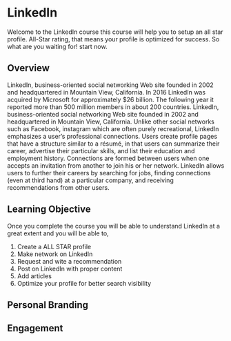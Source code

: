 # LinkedIn
Welcome to the LinkedIn course this course will help you to setup an all star profile.
All-Star rating, that means your profile is optimized for success. So what are you waiting for! start now.
## Overview
LinkedIn, business-oriented social networking Web site founded in 2002 and headquartered in Mountain View, California. In 2016 LinkedIn was acquired by Microsoft for approximately $26 billion. The following year it reported more than 500 million members in about 200 countries. LinkedIn, business-oriented social networking Web site founded in 2002 and headquartered in Mountain View, California. Unlike other social networks such as Facebook, instagram which are often purely recreational, LinkedIn emphasizes a user’s professional connections. Users create profile pages that have a structure similar to a résumé, in that users can summarize their career, advertise their particular skills, and list their education and employment history. Connections are formed between users when one accepts an invitation from another to join his or her network. LinkedIn allows users to further their careers by searching for jobs, finding connections (even at third hand) at a particular company, and receiving recommendations from other users. 

## Learning Objective
Once you complete the course you will be able to understand LinkedIn at a great extent and you will be able to,

1. Create a ALL STAR profile
2. Make network on LinkedIn
3. Request and wite a recommendation
4. Post on LinkedIn with proper content
5. Add articles
6. Optimize your profile for better search visibility

## Personal Branding


## Engagement

